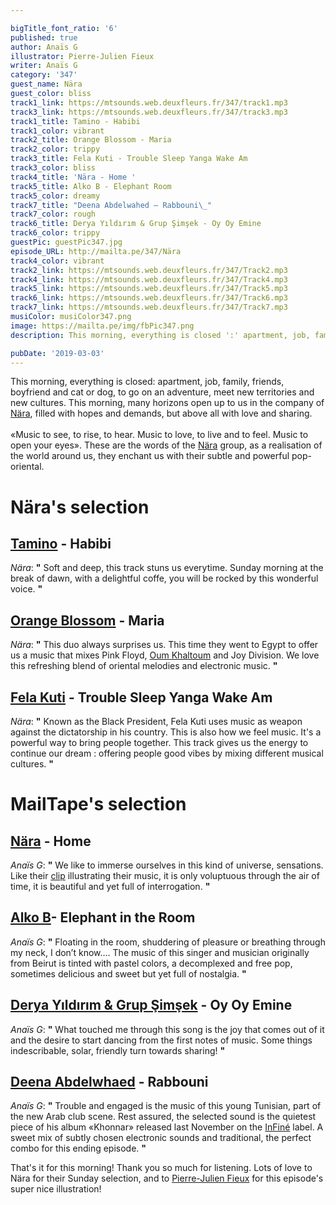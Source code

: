 ```yaml
---

bigTitle_font_ratio: '6'
published: true
author: Anaïs G
illustrator: Pierre-Julien Fieux
writer: Anaïs G
category: '347'
guest_name: Nära
guest_color: bliss
track1_link: https://mtsounds.web.deuxfleurs.fr/347/track1.mp3
track3_link: https://mtsounds.web.deuxfleurs.fr/347/track3.mp3
track1_title: Tamino - Habibi
track1_color: vibrant
track2_title: Orange Blossom - Maria
track2_color: trippy
track3_title: Fela Kuti - Trouble Sleep Yanga Wake Am
track3_color: bliss
track4_title: 'Nära - Home '
track5_title: Alko B - Elephant Room
track5_color: dreamy
track7_title: "Deena Abdelwahed – Rabbouni\_"
track7_color: rough
track6_title: Derya Yıldırım & Grup Şimşek - Oy Oy Emine
track6_color: trippy
guestPic: guestPic347.jpg
episode_URL: http://mailta.pe/347/Nära
track4_color: vibrant
track2_link: https://mtsounds.web.deuxfleurs.fr/347/Track2.mp3
track4_link: https://mtsounds.web.deuxfleurs.fr/347/Track4.mp3
track5_link: https://mtsounds.web.deuxfleurs.fr/347/Track5.mp3
track6_link: https://mtsounds.web.deuxfleurs.fr/347/Track6.mp3
track7_link: https://mtsounds.web.deuxfleurs.fr/347/Track7.mp3
musiColor: musiColor347.png
image: https://mailta.pe/img/fbPic347.png
description: This morning, everything is closed ':' apartment, job, family, friends, boyfriend and cat or dog, to go on an adventure, meet new territories and new cultures. This morning, many horizons open up to us in the company of Nära, filled with hopes and demands, but above all with love and sharing.

pubDate: '2019-03-03'
---
```

This morning, everything is closed: apartment, job, family, friends, boyfriend and cat or dog, to go on an adventure, meet new territories and new cultures. This morning, many horizons open up to us in the company of [Nära](https://www.facebook.com/Nara.Mousiqa/), filled with hopes and demands, but above all with love and sharing.
<br><br>
«Music to see, to rise, to hear. Music to love, to live and to feel. Music to open your eyes». These are the words of the [Nära](https://soundcloud.com/naramousiqa) group, as a realisation of the world around us, they enchant us with their subtle and powerful pop-oriental. 


# Nära's selection

## [Tamino](https://taminomusic.com/) - Habibi
_Nära_: **"** Soft and deep, this track stuns us everytime. Sunday morning at the break of dawn, with a delightful coffe, you will be rocked by this wonderful voice. **"** 

## [Orange Blossom](https://www.facebook.com/orangeblossomofficiel/) - Maria
_Nära_: **"** This duo always surprises us. This time they went to Egypt to offer us a music that mixes Pink Floyd, [Oum Khaltoum](https://fr.wikipedia.org/wiki/Oum_Kalthoum) and Joy Division. We love this refreshing blend of oriental melodies and electronic music. **"** 

## [Fela Kuti](https://en.wikipedia.org/wiki/Fela_Kuti) - Trouble Sleep Yanga Wake Am
_Nära_: **"** Known as the Black President, Fela Kuti uses music as weapon against the dictatorship in his country. This is also how we feel music. It's a powerful way to bring people together. This track gives us the energy to continue our dream : offering people good vibes by mixing different musical cultures. **"** 


# MailTape's selection

## [Nära](https://www.facebook.com/Nara.Mousiqa/) - Home
_Anaïs G_: **"** We like to immerse ourselves in this kind of universe, sensations. Like their [clip](https://www.youtube.com/watch?v=LdXl7IiCZuQ) illustrating their music, it is only voluptuous through the air of time, it is beautiful and yet full of interrogation. **"** 

## [Alko B](https://soundcloud.com/alkomusicofficial)- Elephant in the Room
_Anaïs G_: **"** Floating in the room, shuddering of pleasure or breathing through my neck, I don’t know…. The music of this singer and musician originally from Beirut is tinted with pastel colors, a decomplexed and free pop, sometimes delicious and sweet but yet full of nostalgia. **"** 

## [Derya Yıldırım & Grup Şimşek](https://www.facebook.com/deryayildirimandgrupsimsek/) - Oy Oy Emine
_Anaïs G_: **"** What touched me through this song is the joy that comes out of it and the desire to start dancing from the first notes of music. Some things indescribable, solar, friendly turn towards sharing! **"** 


## [Deena Abdelwhaed](https://soundcloud.com/deenaabdelwahed) - Rabbouni
_Anaïs G_: **"** Trouble and engaged is the music of this young Tunisian, part of the new Arab club scene. Rest assured, the selected sound is the quietest piece of his album «Khonnar» released last November on the [InFiné](http://www.infine-music.com/) label. A sweet mix of subtly chosen electronic sounds and traditional, the perfect combo for this ending episode. **"** 


That's it for this morning! Thank you so much for listening. Lots of love to Nära for their Sunday selection, and to [Pierre-Julien Fieux](https://pierrejulienfieux.com/) for this episode's super nice illustration!

